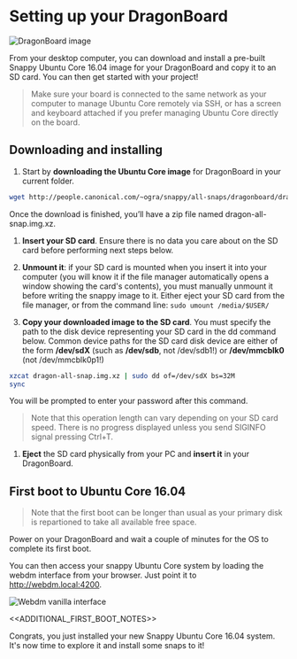 # Setting up your DragonBoard

![DragonBoard image](https://raw.githubusercontent.com/ubuntu-core/snappy-dev-website/master/src/img/devices/dragonboard.png "DragonBoard image")

From your desktop computer, you can download and install a pre-built Snappy Ubuntu Core 16.04 image for your DragonBoard and copy it to an SD card. You can then get started with your project!

> Make sure your board is connected to the same network as your computer to manage Ubuntu Core remotely via SSH, or has a screen and keyboard attached if you prefer managing Ubuntu Core directly on the board.

## Downloading and installing

1. Start by **downloading the Ubuntu Core image** for DragonBoard in your current folder.
```sh
wget http://people.canonical.com/~ogra/snappy/all-snaps/dragonboard/dragon-all-snap.img.xz
```
Once the download is finished, you’ll have a zip file named dragon-all-snap.img.xz.

1. **Insert your SD card**. Ensure there is no data you care about on the SD card before performing next steps below.

1. **Unmount it**: if your SD card is mounted when you insert it into your computer (you will know it if the file manager automatically opens a window showing the card's contents), you must manually unmount it before writing the snappy image to it. Either eject your SD card from the file manager, or from the command line: `sudo umount /media/$USER/`

1. **Copy your downloaded image to the SD card**. You must specify the path to the disk device representing your SD card in the dd command below. Common device paths for the SD card disk device are either of the form **/dev/sdX** (such as **/dev/sdb**, not /dev/sdb1!) or **/dev/mmcblk0** (not /dev/mmcblk0p1!)
```sh
xzcat dragon-all-snap.img.xz | sudo dd of=/dev/sdX bs=32M
sync
```
 You will be prompted to enter your password after this command.

 > Note that this operation length can vary depending on your SD card speed. There is no progress displayed unless you send SIGINFO signal pressing Ctrl+T.

1. **Eject** the SD card physically from your PC and **insert it** in your DragonBoard.

## First boot to Ubuntu Core 16.04

> Note that the first boot can be longer than usual as your primary disk is repartioned to take all available free space.

Power on your DragonBoard and wait a couple of minutes for the OS to complete its first boot.

You can then access your snappy Ubuntu Core system by loading the webdm interface from your browser. Just point it to
http://webdm.local:4200.

![Webdm vanilla interface](https://raw.githubusercontent.com/ubuntu-core/snappy-dev-website/master/src/img/setup/webdm.png)

<<ADDITIONAL_FIRST_BOOT_NOTES>>

Congrats, you just installed your new Snappy Ubuntu Core 16.04 system. It's now time to explore it and
install some snaps to it!
